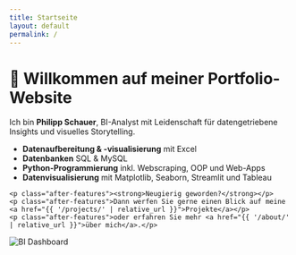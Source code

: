 ```yaml
---
title: Startseite
layout: default
permalink: /
---
```


# 👋 Willkommen auf meiner Portfolio-Website

Ich bin **Philipp Schauer**, BI-Analyst mit Leidenschaft für datengetriebene Insights und visuelles Storytelling.


<div class="feature-image-row">
  <div class="feature-text-group">
    <ul class="icon-list">
      <li><i class="fas fa-database"></i> <strong>Datenaufbereitung &amp; -visualisierung</strong> mit Excel</li>
      <li><i class="fas fa-server"></i> <strong>Datenbanken</strong> SQL &amp; MySQL</li>
      <li><i class="fas fa-python"></i> <strong>Python-Programmierung</strong> inkl. Webscraping, OOP und Web-Apps</li>
      <li><i class="fas fa-chart-line"></i> <strong>Datenvisualisierung</strong> mit Matplotlib, Seaborn, Streamlit und Tableau</li>
    </ul>

    <p class="after-features"><strong>Neugierig geworden?</strong></p>
    <p class="after-features">Dann werfen Sie gerne einen Blick auf meine <a href="{{ '/projects/' | relative_url }}">Projekte</a></p>
    <p class="after-features">oder erfahren Sie mehr <a href="{{ '/about/' | relative_url }}">über mich</a>.</p>
  </div>

  <img src="{{ '/assets/img/BI_Analyst.png' | relative_url }}" alt="BI Dashboard">
</div>

